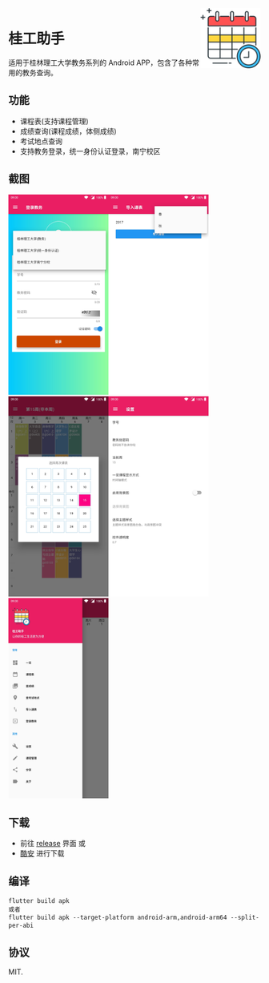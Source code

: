 <img src="screenshot/logo.png" align="right" title="GlutAssistant" width="120" height="120">

# 桂工助手

适用于桂林理工大学教务系列的 Android APP，包含了各种常用的教务查询。

## 功能

* 课程表(支持课程管理)
* 成绩查询(课程成绩，体侧成绩)
* 考试地点查询
* 支持教务登录，统一身份认证登录，南宁校区

## 截图

<img src="screenshot/1.jpg" width="200"><img src="screenshot/2.jpg" width="200"><img src="screenshot/3.jpg" width="200"><img src="screenshot/4.jpg" width="200"><img src="screenshot/5.jpg" width="200">

## 下载

* 前往 [release](https://github.com/flylai/GlutAssistant/release) 界面
或
* [酷安](https://coolapk.com/apk/com.lkm.glutassistant) 进行下载

## 编译

```
flutter build apk
或者
flutter build apk --target-platform android-arm,android-arm64 --split-per-abi
```

## 协议

MIT.